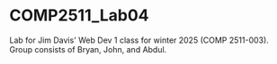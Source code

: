 # COMP2511_Lab04
Lab for Jim Davis' Web Dev 1 class for winter 2025 (COMP 2511-003). Group consists of Bryan, John, and Abdul. 
